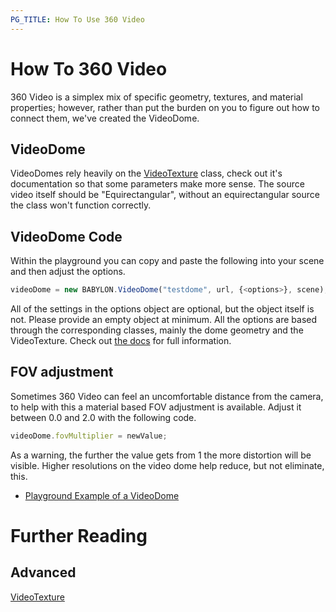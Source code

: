 ```yaml
---
PG_TITLE: How To Use 360 Video
---
```


# How To 360 Video
360 Video is a simplex mix of specific geometry, textures, and material properties; however, rather than put the burden on you to figure out how to connect them, we've created the VideoDome.

## VideoDome
VideoDomes rely heavily on the [VideoTexture](/classes/VideoTexture) class, check out it's documentation so that some parameters make more sense.
The source video itself should be "Equirectangular", without an equirectangular source the class won't function correctly.

## VideoDome Code
Within the playground you can copy and paste the following into your scene and then adjust the options.

```javascript
videoDome = new BABYLON.VideoDome("testdome", url, {<options>}, scene);
```

All of the settings in the options object are optional, but the object itself is not. Please provide an empty object at minimum.
All the options are based through the corresponding classes, mainly the dome geometry and the VideoTexture. Check out [the docs](/classes/VideoDome) for full information.

## FOV adjustment
Sometimes 360 Video can feel an uncomfortable distance from the camera, to help with this a material based FOV adjustment is available.
Adjust it between 0.0 and 2.0 with the following code.

```javascript
videoDome.fovMultiplier = newValue;
```

As a warning, the further the value gets from 1 the more distortion will be visible. Higher resolutions on the video dome help reduce, but not eliminate, this.

* [Playground Example of a VideoDome](https://www.babylonjs-playground.com/#1E9JQ8#7)

# Further Reading

## Advanced

[VideoTexture](/classes/VideoTexture)
